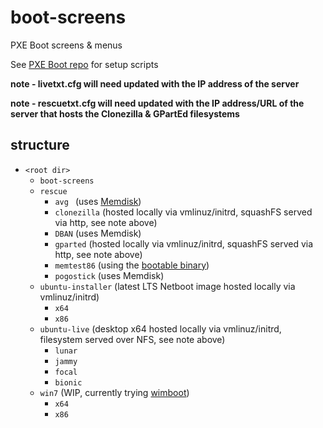 # boot-screens
PXE Boot screens & menus

See [PXE Boot repo](https://github.com/chris18890/pxe-boot) for setup scripts

**note - livetxt.cfg will need updated with the IP address of the server**

**note - rescuetxt.cfg will need updated with the IP address/URL of the server that hosts the Clonezilla & GPartEd filesystems**

## structure

- `<root dir>`
  - `boot-screens`
  - `rescue`
    - `avg ` (uses [Memdisk](https://www.syslinux.org/wiki/index.php?title=MEMDISK))
    - `clonezilla` (hosted locally via vmlinuz/initrd, squashFS served via http, see note above)
    - `DBAN` (uses Memdisk)
    - `gparted` (hosted locally via vmlinuz/initrd, squashFS served via http, see note above)
    - `memtest86` (using the [bootable binary](http://memtest.org/#downiso))
    - `pogostick` (uses Memdisk)
  - `ubuntu-installer` (latest LTS Netboot image hosted locally via vmlinuz/initrd)
    - `x64`
    - `x86`
  - `ubuntu-live` (desktop x64 hosted locally via vmlinuz/initrd, filesystem served over NFS, see note above)
    - `lunar`
    - `jammy`
    - `focal`
    - `bionic`
  - `win7` (WIP, currently trying [wimboot](https://ipxe.org/wimboot))
    - `x64`
    - `x86`
